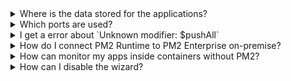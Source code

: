 <details><summary>Where is the data stored for the applications?</summary>
 <p>
  Data stored for the applications are stored into Elasticsearch (metrics, traces…)
  </p>
</details>

<details><summary>Which ports are used?</summary>
<p>
 
- http API on port 3010 (access the data, configure bucket etc)
- auth service on port 3100 (register/login etc)
- websocket service on port 4010 (so the frontend can receive update in realtime)
 </p>
</details>



<details><summary>I get a error about `Unknown modifier: $pushAll`</summary>
 <p>
  We only support mongodb up to version 3.4 for now, you need to downgrade.
  </p>
</details>

<details><summary>How do I connect PM2 Runtime to PM2 Enterprise on-premise?</summary>
 <p>
 When you first register, you should have a bucket created automatically, then you will have connection data in the middle in this format : 

```
> KEYMETRICS_NODE=<your KM_SITE_URL> pm2 link <identifier_one> <identifier_two>
```

You have two way to link your pm2 : 
  - Connect to the instance where pm2 is and run the command.
  - If you have container, just add these environements variables :
    - `KEYMETRICS_PUBLIC`: replace with `identifier_two>`
    - `KEYMETRICS_SECRET`: replace with `<identifier_one>`
    - `KEYMETRICS_NODE`: replace with `<your KM_SITE_URL>`
    - `INSTANCE_NAME`: (optional) replace it if you want your server in keymetrics to have a fixed name
  </p>
</details>


<details><summary>How can monitor my apps inside containers without PM2?</summary>
 <p>
  You can use our nodejs agent without PM2, see the documentation there : https://pm2.io/doc/en/enterprise/collector/standalone/

  </p>
</details>


<details><summary>How can I disable the wizard?</summary>
 <p>
For your own credentials security, you should stop the wizard container. You can restart it when you want if you need to change the configuration
`docker-compose stop km-wizard`
  </p>
</details>

